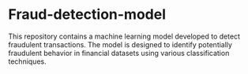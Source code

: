 # Fraud-detection-model
This repository contains a machine learning model developed to detect fraudulent transactions. The model is designed to identify potentially fraudulent behavior in financial datasets using various classification techniques.
